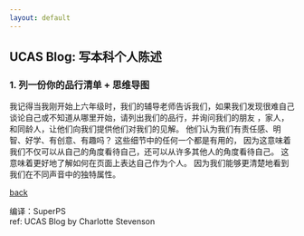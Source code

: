 ```yaml
---
layout: default
---
```


## UCAS Blog: 写本科个人陈述

### 1. 列一份你的品行清单 + 思维导图
我记得当我刚开始上六年级时，我们的辅导老师告诉我们，如果我们发现很难自己谈论自己或不知道从哪里开始，请列出我们的品行，并询问我们的朋友 ，家人，和同龄人，让他们向我们提供他们对我们的见解。 
他们认为我们有责任感、明智、好学、有创意、有趣吗？ 这些细节中的任何一个都是有用的，
因为这意味着我们不仅可以从自己的角度看待自己，还可以从许多其他人的角度看待自己。 这意味着更好地了解如何在页面上表达自己作为个人。 因为我们能够更清楚地看到我们在不同声音中的独特属性。

[back](../)

编译：SuperPS<br>
ref: UCAS Blog by Charlotte Stevenson

